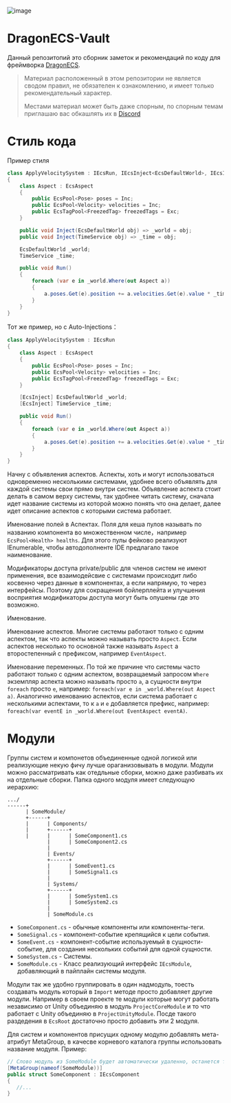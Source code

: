 ![image](https://github.com/DCFApixels/DragonECS-Vault/assets/99481254/3b6af524-0430-48e8-836b-7950783892b9)

# DragonECS-Vault
Данный репозитопий это сборник заметок и рекомендаций по коду для фреймворка [DragonECS](https://github.com/DCFApixels/DragonECS). 
> Материал расположенный в этом репозитории не является сводом правил, не обязателен к ознакомлению, и имеет только рекомендательный характер.
> 
> Местами материал может быть даже спорным, по спорным темам приглашаю вас обкашлять их в [Discord](https://discord.com/invite/kqmJjExuCf)

# Стиль кода

Пример стиля
```csharp
class ApplyVelocitySystem : IEcsRun, IEcsInject<EcsDefaultWorld>, IEcsInject<TimeService>
{
    class Aspect : EcsAspect
    {
        public EcsPool<Pose> poses = Inc;
        public EcsPool<Velocity> velocities = Inc;
        public EcsTagPool<FreezedTag> freezedTags = Exc;
    }

    public void Inject(EcsDefaultWorld obj) => _world = obj;
    public void Inject(TimeService obj) => _time = obj;

    EcsDefaultWorld _world;
    TimeService _time;

    public void Run()
    {
        foreach (var e in _world.Where(out Aspect a))
        {
            a.poses.Get(e).position += a.velocities.Get(e).value * _time.DeltaTime;
        }
    }
}
```
Тот же пример, но с Auto-Injections：
```csharp
class ApplyVelocitySystem : IEcsRun
{
    class Aspect : EcsAspect
    {
        public EcsPool<Pose> poses = Inc;
        public EcsPool<Velocity> velocities = Inc;
        public EcsTagPool<FreezedTag> freezedTags = Exc;
    }

    [EcsInject] EcsDefaultWorld _world;
    [EcsInject] TimeService _time;

    public void Run()
    {
        foreach (var e in _world.Where(out Aspect a))
        {
            a.poses.Get(e).position += a.velocities.Get(e).value * _time.DeltaTime;
        }
    }
}
```


Начну с объявления аспектов. Аспекты, хоть и могут использоваться одновременно несколькими системами, удобнее всего объявлять для каждой системы свои прямо внутри систем. Объявление аспекта стоит делать в самом верху системы, так удобнее читать систему, сначала идет название системы из которой можно понять что она делает, далее идет описание аспектов с которыми система работает.

Именование полей в Аспектах. Поля для кеша пулов называть по названию компонента во множественном числе，например `EcsPool<Health> healths`. Для этого пулы фейково реализуют IEnumerable<T>, чтобы автодополненте IDE предлагало такое наименование.

Модификаторы доступа private/public для членов систем не имеют применения, все взаимодейсвие с системами происходит либо косвенно через данные в компонентах, а если напрямую, то через интерфейсы. Поэтому для сокращения бойлерплейта и улучшения восприятия модификаторы доступа могут быть опушены где это возможно.

Именование. 

Именование аспектов. Многие системы работают только с одним аспектом, так что аспекты можно называть просто `Aspect`. Если аспектов несколько то основной также называть `Aspect` а второстепенный с префиксом, например `EventAspect`. 

Именование переменных. По той же причине что системы часто работают только с одним аспектом, возвращаемый запросом `Where` экземпляр аспекта можно называть просто `a`, а сущности внутри `foreach` просто `e`, например: `foreach(var e in _world.Where(out Aspect a)`. Аналогично именованию аспектов, если система работает с несколькими аспектами, то к `a` и `e` добавляется префикс, например: `foreach(var eventE in _world.Where(out EventAspect eventA)`.

# Модули
Группы систем и компонетов объединенные одной логикой или реализующие некую фичу лучше ораганизовывать в модули. Модули можно рассматривать как  отедльные сборки, можно даже разбивать их на отдельные сборки.
Папка одного модуля имеет следующую иерархию:
```
.../
------+
      | SomeModule/
      +------+
      |      | Components/
      |      +------+
      |      |      | SomeComponent1.cs
             |      | SomeComponent2.cs
             |       
             | Events/
             +------+
             |      | SomeEvent1.cs
             |      | SomeSignal1.cs
             |       
             | Systems/
             +------+
             |      | SomeSystem1.cs
             |      | SomeSystem2.cs
             |       
             | SomeModule.cs
```
+ `SomeComponent.cs` - обычные компоненты или компоненты-теги.
+ `SomeSignal.cs` - компонент-событие крепящийся к цели события.
+ `SomeEvent.cs` - компонент-событие используемый в сущности-событие, для создания нескольких событий для одной сущности.
+ `SomeSystem.cs` - Системы.
+ `SomeModule.cs` - Класс реализующий интерфейс `IEcsModule`, добавляющий в пайплайн системы модуля.

Модули так же удобно группировать в один надмодуль, тоесть создавать модуль который в `Import` методе просто добавляет другие модули. Например в своем проекте те модули которые могут работать независимо от Unity объединяю в модуль `ProjectCoreModule` и то что работает с Unity объединяю в `ProjectUnityModule`. Посде такого раздедения в `EcsRoot` достаточно просто добавить эти 2 модуля.

Для систем и компонентов присущих одному модулю добавлять мета-атрибут MetaGroup, в качесве корневого каталога группы использовать название модуля. Пример:
```c#
// Слово модуль из SomeModule будет автоматически удаленно, останется только Some
[MetaGroup(nameof(SomeModule))]
public struct SomeComponent : IEcsComponent
{
   //...
}
```
